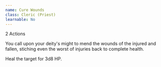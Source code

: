 ```yaml
---
name: Cure Wounds
class: Cleric (Priest)
learnable: No
---
```

2 Actions

You call upon your deity's might to mend the wounds of the injured and fallen, stiching even the worst of injuries back to complete health. 

Heal the target for 3d8 HP.